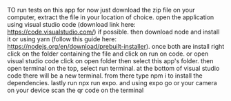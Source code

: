 TO run tests on this app for now just download the zip file on your computer, extract the file in your location of choice. open the application using visual studio code (download link here: https://code.visualstudio.com/) if possible. then download node and install it or using yarn (follow this guide here: https://nodejs.org/en/download/prebuilt-installer). once both are install right click on the folder containing the file and click on run on code. or open visual studio code click on open folder then select this app's folder. then open terminal on the top, select run terminal. at the bottom of visual studio code there will be a new terminal. from there type npm i to install the dependencies. lastly run npx run expo. and using expo go or your camera on your device scan the qr code on the terminal
